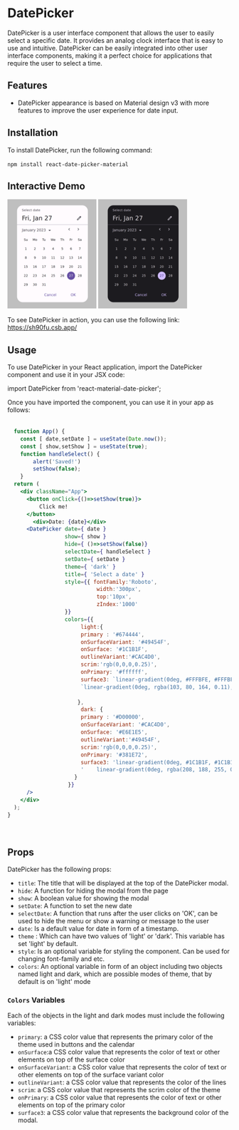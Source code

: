 # DatePicker

DatePicker is a user interface component that allows the user to easily select a specific date. It provides an analog clock interface that is easy to use and intuitive. DatePicker can be easily integrated into other user interface components, making it a perfect choice for applications that require the user to select a time.

## Features

- DatePicker appearance is based on Material design v3 with more features to improve the user experience for date input.

## Installation

To install DatePicker, run the following command:

`npm install react-date-picker-material`

## Interactive Demo
<img src="./imgs/light.png" width="200" />
<img src="./imgs/dark.png" width="200" />

To see DatePicker in action, you can use the following link: https://sh90fu.csb.app/

## Usage

To use DatePicker in your React application, import the DatePicker component and use it in your JSX code:

import DatePicker from 'react-material-date-picker';

Once you have imported the component, you can use it in your app as follows:

```jsx

  function App() {
    const [ date,setDate ] = useState(Date.now());
    const [ show,setShow ] = useState(true);
    function handleSelect() {
        alert('Saved!')
        setShow(false);
    }
  return (
    <div className="App">
      <button onClick={()=>setShow(true)}>
          Click me!
      </button>
        <div>Date: {date}</div>
      <DatePicker date={ date }
                  show={ show }
                  hide={ ()=>setShow(false)}
                  selectDate={ handleSelect }
                  setDate={ setDate }
                  theme={ 'dark' }
                  title={ 'Select a date' }
                  style={{ fontFamily:'Roboto',
                            width:'300px',
                            top:'10px',
                            zIndex:'1000'
                  }}
                  colors={{
                       light:{
                       primary : '#674444',
                       onSurfaceVariant: '#49454F',
                       onSurface: '#1C1B1F',
                       outlineVariant:'#CAC4D0',
                       scrim:'rgb(0,0,0,0.25)',
                       onPrimary: '#ffffff',
                       surface3: `linear-gradient(0deg, #FFFBFE, #FFFBFE),` +
                       `linear-gradient(0deg, rgba(103, 80, 164, 0.11), rgba(103, 80, 164, 0.11))`
                  
                      },
                       dark: {
                       primary : '#D00000',
                       onSurfaceVariant: '#CAC4D0',
                       onSurface: '#E6E1E5',
                       outlineVariant:'#49454F',
                       scrim:'rgb(0,0,0,0.25)',
                       onPrimary: '#381E72',
                       surface3: 'linear-gradient(0deg, #1C1B1F, #1C1B1F),' +
                       '    linear-gradient(0deg, rgba(208, 188, 255, 0.11), rgba(208, 188, 255, 0.11))'
                     }
                   }}
      />
    </div>
  );
}

     
```


## Props

DatePicker has the following props:

- `title`: The title that will be displayed at the top of the DatePicker modal.
- `hide`: A function for hiding the modal from the page
- `show`: A boolean value for showing the modal
- `setDate`: A function to set the new date
- `selectDate`: A function that runs after the user clicks on 'OK', can be used to hide the menu or show a warning or message to the user
- `date`: Is a default value for date in form of a timestamp.
- `theme` : Which can have two values of 'light' or 'dark'. This variable has set 'light' by default.
- `style`: Is an optional variable for styling the component. Can be used for changing font-family and etc.
- `colors`: An optional variable in form of an object including two objects named light and dark, which are possible modes of theme, that by default is on 'light' mode

### `Colors` Variables

Each of the objects in the light and dark modes must include the following variables:
- `primary`: a CSS color value that represents the primary color of the theme used in buttons and the calendar
- `onSurface`:a CSS color value that represents the color of text or other elements on top of the surface color
- `onSurfaceVariant`: a CSS color value that represents the color of text or other elements on top of the surface variant color
- `outlineVariant`: a CSS color value that represents the color of the lines
- `scrim`: a CSS color value that represents the scrim color of the theme
- `onPrimary`: a CSS color value that represents the color of text or other elements on top of the primary color
- `surface3`: a CSS color value that represents the background color of the modal.


